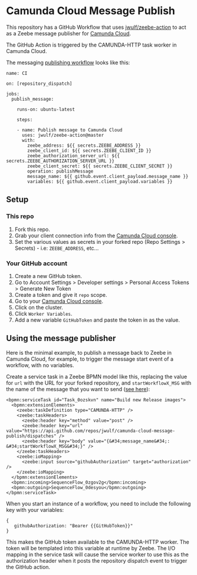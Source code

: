 # Camunda Cloud Message Publish

This repository has a GitHub Workflow that uses [jwulf/zeebe-action](https://github.com/jwulf/zeebe-action) to act as a Zeebe message publisher for [Camunda Cloud](https://camunda.io).

The GitHub Action is triggered by the CAMUNDA-HTTP task worker in Camunda Cloud.

The messaging [publishing workflow](.github/workflows/publish_message.yml) looks like this:

```
name: CI

on: [repository_dispatch]

jobs:
  publish_message:

    runs-on: ubuntu-latest

    steps:
    
    - name: Publish message to Camunda Cloud
      uses: jwulf/zeebe-action@master
      with:
        zeebe_address: ${{ secrets.ZEEBE_ADDRESS }}
        zeebe_client_id: ${{ secrets.ZEEBE_CLIENT_ID }}
        zeebe_authorization_server_url: ${{ secrets.ZEEBE_AUTHORIZATION_SERVER_URL }}
        zeebe_client_secret: ${{ secrets.ZEEBE_CLIENT_SECRET }}
        operation: publishMessage
        message_name: ${{ github.event.client_payload.message_name }}
        variables: ${{ github.event.client_payload.variables }}
 ```

## Setup

### This repo

1. Fork this repo.
2. Grab your client connection info from the [Camunda Cloud console](https://console.cloud.camunda.io/).
3. Set the various values as secrets in your forked repo (Repo Settings > Secrets) - i.e: `ZEEBE_ADDRESS`, etc...

### Your GitHub account

1. Create a new GitHub token.
  1. Go to Account Settings > Developer settings > Personal Access Tokens > Generate New Token
  2. Create a token and give it `repo` scope.
2. Go to your [Camunda Cloud console](https://console.cloud.camunda.io/).
3. Click on the cluster.
4. Click `Worker Variables`.
5. Add a new variable `GitHubToken` and paste the token in as the value.

## Using the message publisher

Here is the minimal example, to publish a message back to Zeebe in Camunda Cloud, for example, to trigger the message start event of a workflow, with no variables.

Create a service task in a Zeebe BPMN model like this, replacing the value for `url` with the URL for your forked repository, and `startWorkflowX_MSG` with the name of the message that you want to send ([see here](https://github.com/zeebe-io/zeebe-http-worker/issues/45#issuecomment-577532830)):

```
<bpmn:serviceTask id="Task_0ozskvn" name="Build new Release images">
  <bpmn:extensionElements>
    <zeebe:taskDefinition type="CAMUNDA-HTTP" />
    <zeebe:taskHeaders>
      <zeebe:header key="method" value="post" />
      <zeebe:header key="url" value="https://api.github.com/repos/jwulf/camunda-cloud-message-publish/dispatches" />
      <zeebe:header key="body" value="{&#34;message_name&#34;: &#34;startWorkflowX_MSG&#34;}" />
    </zeebe:taskHeaders>
    <zeebe:ioMapping>
      <zeebe:input source="githubAuthorization" target="authorization" />
    </zeebe:ioMapping>
  </bpmn:extensionElements>
  <bpmn:incoming>SequenceFlow_0zgov2g</bpmn:incoming>
  <bpmn:outgoing>SequenceFlow_0desyou</bpmn:outgoing>
</bpmn:serviceTask>
```

When you start an instance of a workflow, you need to include the following key with your variables:

```
{
   githubAuthorization: "Bearer {{GitHubToken}}"
}
```

This makes the GitHub token available to the CAMUNDA-HTTP worker. The token will be templated into this variable at runtime by Zeebe. The I/O mapping in the service task will cause the service worker to use this as the authorization header when it  posts the repository dispatch event to trigger the GitHub action.

